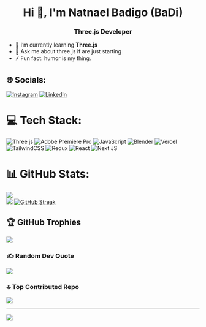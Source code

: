 <h1 align="center">Hi 👋, I'm Natnael Badigo (BaDi)</h1>
<h3 align="center">Three.js Developer</h3>

- 🌱 I’m currently learning **Three.js**<br>
- 💬 Ask me about three.js if are just starting<br>
- ⚡ Fun fact: humor is my thing.


## 🌐 Socials:
[![Instagram](https://img.shields.io/badge/Instagram-%23E4405F.svg?logo=Instagram&logoColor=white)](https://instagram.com/badi_nati) [![LinkedIn](https://img.shields.io/badge/LinkedIn-%230077B5.svg?logo=linkedin&logoColor=white)](https://linkedin.com/in/natnaelbadigo) 

# 💻 Tech Stack:
![Three js](https://img.shields.io/badge/threejs-black?style=for-the-badge&logo=three.js&logoColor=white) ![Adobe Premiere Pro](https://img.shields.io/badge/Adobe%20Premiere%20Pro-9999FF.svg?style=for-the-badge&logo=Adobe%20Premiere%20Pro&logoColor=white) ![JavaScript](https://img.shields.io/badge/javascript-%23323330.svg?style=for-the-badge&logo=javascript&logoColor=%23F7DF1E) ![Blender](https://img.shields.io/badge/blender-%23F5792A.svg?style=for-the-badge&logo=blender&logoColor=white) ![Vercel](https://img.shields.io/badge/vercel-%23000000.svg?style=for-the-badge&logo=vercel&logoColor=white) ![TailwindCSS](https://img.shields.io/badge/tailwindcss-%2338B2AC.svg?style=for-the-badge&logo=tailwind-css&logoColor=white) ![Redux](https://img.shields.io/badge/redux-%23593d88.svg?style=for-the-badge&logo=redux&logoColor=white) ![React](https://img.shields.io/badge/react-%2320232a.svg?style=for-the-badge&logo=react&logoColor=%2361DAFB) ![Next JS](https://img.shields.io/badge/Next-black?style=for-the-badge&logo=next.js&logoColor=white)

# 📊 GitHub Stats:
![](https://github-readme-stats.vercel.app/api?username=nati-badi&theme=dark&hide_border=false&include_all_commits=true&count_private=true)<br/>
![](https://github-readme-stats.vercel.app/api/top-langs/?username=nati-badi&theme=dark&hide_border=false&include_all_commits=true&count_private=true&layout=compact)
[![GitHub Streak](https://streak-stats.demolab.com?user=nati-badi&theme=light)](https://git.io/streak-stats)

## 🏆 GitHub Trophies
![](https://github-profile-trophy.vercel.app/?username=nati-badi&theme=radical&no-frame=false&no-bg=false&margin-w=4)

### ✍️ Random Dev Quote
![](https://quotes-github-readme.vercel.app/api?type=horizontal&theme=radical)

### 🔝 Top Contributed Repo
![](https://github-contributor-stats.vercel.app/api?username=nati-badi&limit=5&theme=dark&combine_all_yearly_contributions=true)

---
[![](https://visitcount.itsvg.in/api?id=nati-badi&icon=4&color=1)](https://visitcount.itsvg.in)

<!-- Proudly created with GPRM ( https://gprm.itsvg.in ) -->
